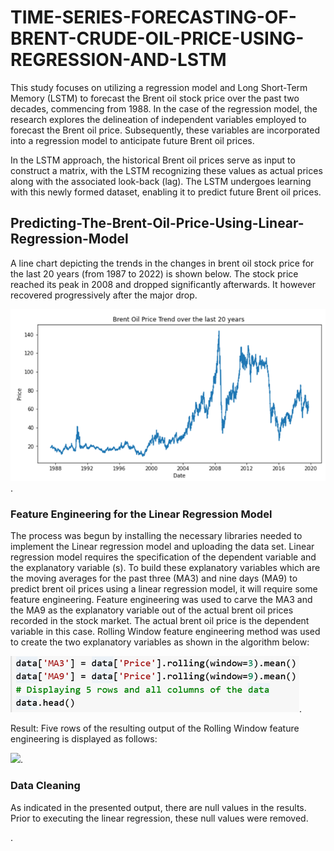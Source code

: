 # TIME-SERIES-FORECASTING-OF-BRENT-CRUDE-OIL-PRICE-USING-REGRESSION-AND-LSTM
This study focuses on utilizing a regression model and Long Short-Term Memory (LSTM) to forecast the Brent oil stock price over the past two decades, commencing from 1988. In the case of the regression model, the research explores the delineation of independent variables employed to forecast the Brent oil price. Subsequently, these variables are incorporated into a regression model to anticipate future Brent oil prices.

In the LSTM approach, the historical Brent oil prices serve as input to construct a matrix, with the LSTM recognizing these values as actual prices along with the associated look-back (lag). The LSTM undergoes learning with this newly formed dataset, enabling it to predict future Brent oil prices.

## Predicting-The-Brent-Oil-Price-Using-Linear-Regression-Model
A line chart depicting the trends in the changes in brent oil stock price for the last 20 years (from 1987 to 2022) is shown below. The stock price reached its peak in 2008 and dropped significantly afterwards. It however recovered progressively after the major drop.

![](https://github.com/2-88/Time-Series-Forecasting-of-Brent-Crude-Oil-Price-Using-Regression-and-LSTM/blob/main/Picture11.png).

### Feature Engineering for the Linear Regression Model
The process was begun by installing the necessary libraries needed to implement the Linear regression model and uploading the data set.
Linear regression model requires the specification of the dependent variable and the explanatory variable (s). To build these explanatory variables which are the moving averages for the past three (MA3) and nine days (MA9) to predict brent oil prices using a linear regression model, it will require some feature engineering.  Feature engineering was used to carve the MA3 and the MA9 as the explanatory variable out of the actual brent oil prices recorded in the stock market. The actual brent oil price is the dependent variable in this case. 
Rolling Window feature engineering method was used to create the two explanatory variables as shown in the algorithm below:

![](https://github.com/2-88/Time-Series-Forecasting-of-Brent-Crude-Oil-Price-Using-Regression-and-LSTM/blob/main/Picture12.png).

Result: Five rows of the resulting output of the Rolling Window feature engineering is displayed as follows:

![](https://github.com/2-88/Time-Series-Forecasting-of-Brent-Crude-Oil-Price-Using-Regression-and-LSTM-Python-Implementation-/blob/main/Picture13.png).

### Data Cleaning
As indicated in the presented output, there are null values in the results. Prior to executing the linear regression, these null values were removed.

![]().

